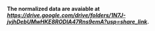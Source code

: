__The normalized data are avaiable at _https://drive.google.com/drive/folders/1N7J-jvjhDebUMwHKE8RODlA47Rns9emA?usp=share_link_.__
